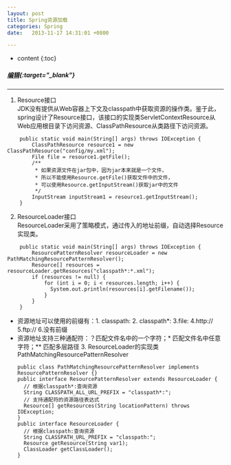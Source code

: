 ```yaml
---
layout: post
title: Spring资源加载
categories: Spring
date:   2013-11-17 14:31:01 +0800

---
```


* content
{:toc}


##### [编辑](https://github.com/ChangMike/blogs/edit/master/_posts/2013-11-17-Spring资源加载.md){:target="_blank"}
------------------------
1. Resource接口   
JDK没有提供从Web容器上下文及classpath中获取资源的操作类。鉴于此，spring设计了Resource接口，该接口的实现类ServletContextResource从Web应用根目录下访问资源、ClassPathResource从类路径下访问资源。
```
    public static void main(String[] args) throws IOException {
        ClassPathResource resource1 = new ClassPathResource("config/my.xml");
        File file = resource1.getFile();
        /**
         * 如果资源文件在jar包中，因为jar本来就是一个文件，
         * 所以不能使用Resource.getFile()获取文件中的文件，
         * 可以使用Resource.getInputStream()获取jar中的文件
         */
        InputStream inputStream1 = resource1.getInputStream();
    }
```
2. ResourceLoader接口   
ResourceLoader采用了策略模式，通过传入的地址前缀，自动选择Resource实现类。
```
    public static void main(String[] args) throws IOException {
        ResourcePatternResolver resourceLoader = new PathMatchingResourcePatternResolver();
        Resource[] resources = resourceLoader.getResources("classpath*:*.xml");
        if (resources != null) {
            for (int i = 0; i < resources.length; i++) {
              System.out.println(resources[i].getFilename());
            }
        }
    }
```
- 资源地址可以使用的前缀有：1. classpath:  2. classpath*:   3.file:   4.http://    5.ftp://   6.没有前缀
- 资源地址支持三种通配符：？匹配文件名中的一个字符；* 匹配文件名中任意字符；** 匹配多层路径
  3. ResourceLoader的实现类PathMatchingResourcePatternResolver
  ```
  public class PathMatchingResourcePatternResolver implements ResourcePatternResolver {}
  public interface ResourcePatternResolver extends ResourceLoader {
    // 根据classpath*:查询资源
    String CLASSPATH_ALL_URL_PREFIX = "classpath*:";
    // 支持通配符的资源路径表达式
    Resource[] getResources(String locationPattern) throws IOException;
  }
  public interface ResourceLoader {
    // 根据classpath:查询资源
    String CLASSPATH_URL_PREFIX = "classpath:";
    Resource getResource(String var1);
    ClassLoader getClassLoader();
  }
  
  ```

